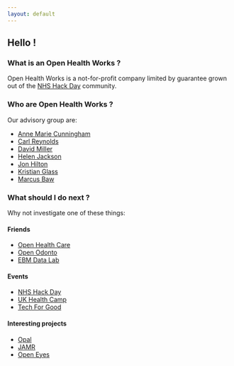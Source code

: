 ```yaml
---
layout: default
---
```

## Hello !

### What is an Open Health Works ?

Open Health Works is a not-for-profit company limited by guarantee grown out
of the [NHS Hack Day](http://nhshackday.com) community.

### Who are Open Health Works ?

Our advisory group are:

* [Anne Marie Cunningham](https://twitter.com/amcunningham)
* [Carl Reynolds](https://twitter.com/drcjar)
* [David Miller](https://twitter.com/thatdavidmiller)
* [Helen Jackson](https://twitter.com/deckofpandas)
* [Jon Hilton](https://twitter.com/jonjhilton)
* [Kristian Glass](https://twitter.com/doismellburning)
* [Marcus Baw](https://twitter.com/marcus_baw)

### What should I do next ?

Why not investigate one of these things:

#### Friends

* [Open Health Care](http://openhealthcare.org.uk)
* [Open Odonto](http://openodonto.org/)
* [EBM Data Lab](https://ebmdatalab.net/)

#### Events

* [NHS Hack Day](http://nhshackday.com)
* [UK Health Camp](http://ukhealthcamp.com)
* [Tech For Good](http://www.techforgood.global/)

#### Interesting projects

* [Opal](http://opal.openhealthcare.org.uk)
* [JAMR](http://www.nsamr.ac.uk/journal/)
* [Open Eyes](http://www.openeyes.org.uk/)
